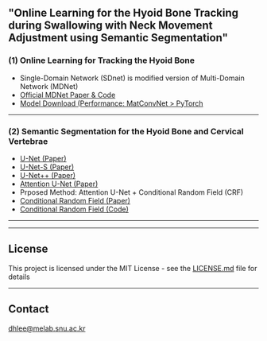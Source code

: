 ## "Online Learning for the Hyoid Bone Tracking during Swallowing with Neck Movement Adjustment using Semantic Segmentation"


### (1) Online Learning for Tracking the Hyoid Bone

- Single-Domain Network (SDnet) is modified version of Multi-Domain Network (MDNet)
- [Official MDNet Paper & Code](https://github.com/hyeonseobnam/MDNet)
- [Model Download (Performance: MatConvNet > PyTorch](https://drive.google.com/drive/folders/1f7FxJ6gDEn0woq3he2cu8TUQXZwA3G-4?usp=sharing)
---

### (2) Semantic Segmentation for the Hyoid Bone and Cervical Vertebrae

- [U-Net (Paper)](https://arxiv.org/abs/1505.04597)
- [U-Net-S (Paper)](http://www.gregslabaugh.net/publications/ArifMSKI-MICCAI2017.pdf)
- [U-Net++ (Paper)](https://arxiv.org/abs/1807.10165)
- [Attention U-Net (Paper)](https://arxiv.org/abs/1804.03999)
- Prposed Method: Attention U-Net + Conditional Random Field (CRF)
- [Conditional Random Field (Paper)](https://arxiv.org/abs/1210.5644)
- [Conditional Random Field (Code)](https://github.com/lucasb-eyer/pydensecrf)
---

---
## License

This project is licensed under the MIT License - see the [LICENSE.md](LICENSE.md) file for details

---
## Contact

dhlee@melab.snu.ac.kr

